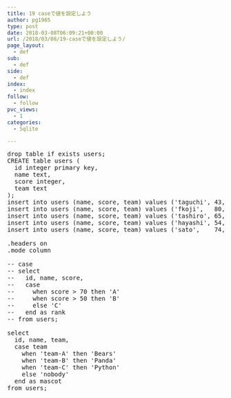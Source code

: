 ```yaml
---
title: 19 caseで値を設定しよう
author: pg1965
type: post
date: 2018-03-08T06:09:21+00:00
url: /2018/03/08/19-caseで値を設定しよう/
page_layout:
  - def
sub:
  - def
side:
  - def
index:
  - index
follow:
  - follow
pvc_views:
  - 1
categories:
  - Sqlite

---
```

<pre class="lang:tsql decode:true ">drop table if exists users;
CREATE table users (
  id integer primary key,
  name text,
  score integer,
  team text
);
insert into users (name, score, team) values ('taguchi', 43, 'team-A');
insert into users (name, score, team) values ('fkoji',   80, 'team-B');
insert into users (name, score, team) values ('tashiro', 65, 'team-B');
insert into users (name, score, team) values ('hayashi', 54, 'team-A');
insert into users (name, score, team) values ('sato',    74, 'team-C');

.headers on
.mode column

-- case
-- select
--   id, name, score,
--   case
--     when score &gt; 70 then 'A'
--     when score &gt; 50 then 'B'
--     else 'C'
--   end as rank
-- from users;

select
  id, name, team,
  case team
    when 'team-A' then 'Bears'
    when 'team-B' then 'Panda'
    when 'team-C' then 'Python'
    else 'nobody'
  end as mascot
from users;</pre>

&nbsp;